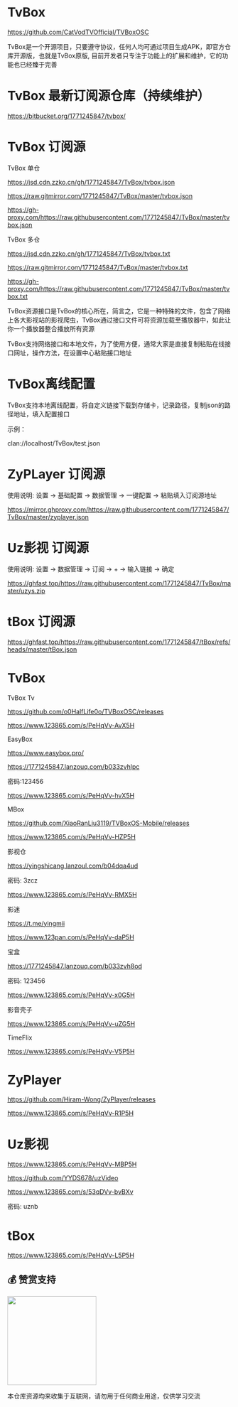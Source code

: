 # TvBox

https://github.com/CatVodTVOfficial/TVBoxOSC

TvBox是一个开源项目，只要遵守协议，任何人均可通过项目生成APK，即官方仓库开源版，也就是TvBox原版, 目前开发者只专注于功能上的扩展和维护，它的功能也已经臻于完善

# TvBox 最新订阅源仓库（持续维护）

https://bitbucket.org/1771245847/tvbox/

# TvBox 订阅源

TvBox 单仓

https://jsd.cdn.zzko.cn/gh/1771245847/TvBox/tvbox.json

https://raw.gitmirror.com/1771245847/TvBox/master/tvbox.json

https://gh-proxy.com/https://raw.githubusercontent.com/1771245847/TvBox/master/tvbox.json

TvBox 多仓

https://jsd.cdn.zzko.cn/gh/1771245847/TvBox/tvbox.txt

https://raw.gitmirror.com/1771245847/TvBox/master/tvbox.txt

https://gh-proxy.com/https://raw.githubusercontent.com/1771245847/TvBox/master/tvbox.txt

TvBox资源接口是TvBox的核心所在，简言之，它是一种特殊的文件，包含了网络上各大影视站的影视爬虫，TvBox通过接口文件可将资源加载至播放器中，如此让你一个播放器整合播放所有资源

TvBox支持网络接口和本地文件，为了使用方便，通常大家是直接复制粘贴在线接口网址，操作方法，在设置中心粘贴接口地址

# TvBox离线配置

TvBox支持本地离线配置，将自定义链接下载到存储卡，记录路径，复制json的路径地址，填入配置接口

示例：

clan://localhost/TvBox/test.json

# ZyPLayer 订阅源

使用说明: 设置 -> 基础配置 -> 数据管理 -> 一键配置 -> 粘贴填入订阅源地址

https://mirror.ghproxy.com/https://raw.githubusercontent.com/1771245847/TvBox/master/zyplayer.json

# Uz影视 订阅源

使用说明: 设置 -> 数据管理 -> 订阅 -> + -> 输入链接 -> 确定

https://ghfast.top/https://raw.githubusercontent.com/1771245847/TvBox/master/uzys.zip

# tBox 订阅源

https://ghfast.top/https://raw.githubusercontent.com/1771245847/tBox/refs/heads/master/tBox.json

# TvBox

TvBox Tv

https://github.com/o0HalfLife0o/TVBoxOSC/releases

https://www.123865.com/s/PeHqVv-AvX5H

EasyBox

https://www.easybox.pro/

https://1771245847.lanzouq.com/b033zvhlpc

密码:123456

https://www.123865.com/s/PeHqVv-hvX5H

MBox

https://github.com/XiaoRanLiu3119/TVBoxOS-Mobile/releases

https://www.123865.com/s/PeHqVv-HZP5H

影视仓

https://yingshicang.lanzoul.com/b04dqa4ud

密码: 3zcz

https://www.123865.com/s/PeHqVv-RMX5H

影迷

https://t.me/yingmii

https://www.123pan.com/s/PeHqVv-daP5H

宝盒

https://1771245847.lanzouq.com/b033zvh8od

密码: 123456

https://www.123865.com/s/PeHqVv-x0G5H

影音壳子

https://www.123865.com/s/PeHqVv-uZG5H

TimeFlix

https://www.123865.com/s/PeHqVv-V5P5H

# ZyPlayer

https://github.com/Hiram-Wong/ZyPlayer/releases

https://www.123865.com/s/PeHqVv-R1P5H

# Uz影视

https://www.123865.com/s/PeHqVv-MBP5H

https://github.com/YYDS678/uzVideo

https://www.123865.com/s/53qDVv-bvBXv

密码: uznb

# tBox

https://www.123865.com/s/PeHqVv-L5P5H

## 💰 赞赏支持
<p>
<img width="200" height="200" src="https://pica.zhimg.com/v2-5e3b875bdd86bec3edfee61813d4f396_1440w.jpg">
</p>

本仓库资源均来收集于互联网，请勿用于任何商业用途，仅供学习交流
